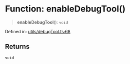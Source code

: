 # Function: enableDebugTool()

> **enableDebugTool**(): `void`

Defined in: [utils/debugTool.ts:68](https://github.com/webspatial/webspatial-sdk/blob/main/react/src/utils/debugTool.ts#L68)

## Returns

`void`
